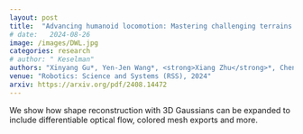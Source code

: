 ```yaml
---
layout: post
title:  "Advancing humanoid locomotion: Mastering challenging terrains with denoising world model learning"
# date:   2024-08-26
image: /images/DWL.jpg
categories: research
# author: " Keselman"
authors: "Xinyang Gu*, Yen-Jen Wang*, <strong>Xiang Zhu</strong>*, Chengming Shi*, Yanjiang Guo, Yichen Liu, Jianyu Chen"
venue: "Robotics: Science and Systems (RSS), 2024"
arxiv: https://arxiv.org/pdf/2408.14472
---
```

We show how shape reconstruction with 3D Gaussians can be expanded to include differentiable optical flow, colored mesh exports and more. 